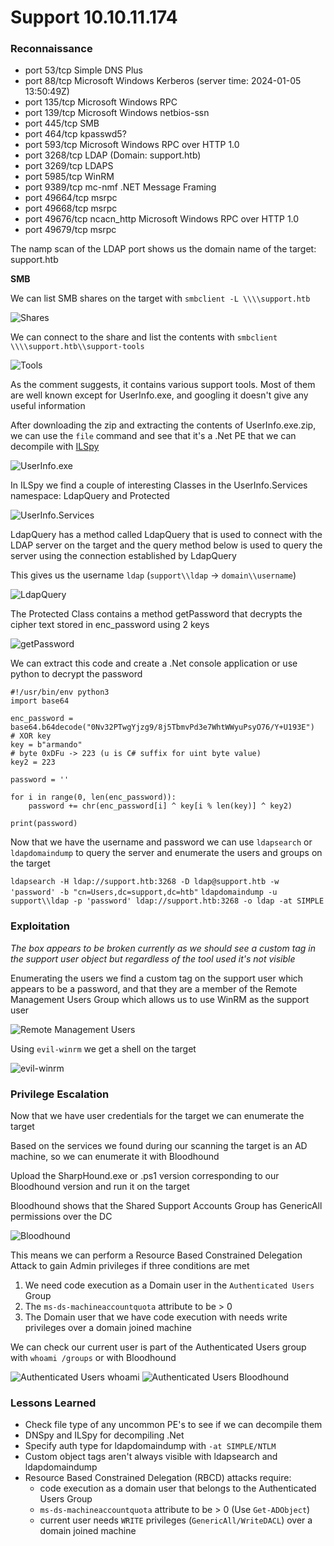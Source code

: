 # Support 10.10.11.174

### Reconnaissance

- port 53/tcp Simple DNS Plus                                                       
- port 88/tcp Microsoft Windows Kerberos (server time: 2024-01-05 13:50:49Z)        
- port 135/tcp Microsoft Windows RPC                                                 
- port 139/tcp Microsoft Windows netbios-ssn                                         
- port 445/tcp SMB
- port 464/tcp kpasswd5?
- port 593/tcp Microsoft Windows RPC over HTTP 1.0                                   
- port 3268/tcp LDAP (Domain: support.htb)
- port 3269/tcp LDAPS
- port 5985/tcp WinRM
- port 9389/tcp mc-nmf .NET Message Framing   
- port 49664/tcp msrpc
- port 49668/tcp msrpc
- port 49676/tcp ncacn_http Microsoft Windows RPC over HTTP 1.0
- port 49679/tcp msrpc

The namp scan of the LDAP port shows us the domain name of the target: support.htb

**SMB**

We can list SMB shares on the target with `smbclient -L \\\\support.htb`

![Shares](./pictures/smb-shares.png)

We can connect to the share and list the contents with `smbclient \\\\support.htb\\support-tools`

![Tools](./pictures/tools.png)

As the comment suggests, it contains various support tools. Most of them are well known except for
UserInfo.exe, and googling it doesn't give any useful information 

After downloading the zip and extracting the contents of UserInfo.exe.zip, we can use the `file` command and
see that it's a .Net PE that we can decompile with [ILSpy](https://github.com/icsharpcode/ILSpy)

![UserInfo.exe](./pictures/userinfo.png)

In ILSpy we find a couple of interesting Classes in the UserInfo.Services namespace: LdapQuery and Protected

![UserInfo.Services](./pictures/userinfo.services.png)

LdapQuery has a method called LdapQuery that is used to connect with the LDAP server on the target and the 
query method below is used to query the server using the connection established by LdapQuery

This gives us the username `ldap` (`support\\ldap` -> `domain\\username`)

![LdapQuery](./pictures/ldapquery.png)

The Protected Class contains a method getPassword that decrypts the cipher text stored in enc_password using
2 keys

![getPassword](./pictures/getpassword.png)

We can extract this code and create a .Net console application or use python to decrypt the password

```
#!/usr/bin/env python3
import base64

enc_password = base64.b64decode("0Nv32PTwgYjzg9/8j5TbmvPd3e7WhtWWyuPsyO76/Y+U193E")
# XOR key
key = b"armando"
# byte 0xDFu -> 223 (u is C# suffix for uint byte value)
key2 = 223

password = ''

for i in range(0, len(enc_password)):
    password += chr(enc_password[i] ^ key[i % len(key)] ^ key2)

print(password)
```

Now that we have the username and password we can use `ldapsearch` or `ldapdomaindump` to query the server 
and enumerate the users and groups on the target

`ldapsearch -H ldap://support.htb:3268 -D ldap@support.htb -w 'password' -b "cn=Users,dc=support,dc=htb"`
`ldapdomaindump -u support\\ldap -p 'password' ldap://support.htb:3268 -o ldap -at SIMPLE`

### Exploitation

*The box appears to be broken currently as we should see a custom tag in the support user object but 
regardless of the tool used it's not visible*

Enumerating the users we find a custom tag on the support user which appears to be a password, and that they 
are a member of the Remote Management Users Group which allows us to use WinRM as the support user

![Remote Management Users](./pictures/remote-management-users.png)

Using `evil-winrm` we get a shell on the target

![evil-winrm](./pictures/evilwinrm.png)

### Privilege Escalation

Now that we have user credentials for the target we can enumerate the target

Based on the services we found during our scanning the target is an AD machine, so we can enumerate it with 
Bloodhound

Upload the SharpHound.exe or .ps1 version corresponding to our Bloodhound version and run it on the target

Bloodhound shows that the Shared Support Accounts Group has GenericAll permissions over the DC

![Bloodhound](./pictures/bloodhound.png)

This means we can perform a Resource Based Constrained Delegation Attack to gain Admin privileges if three 
conditions are met

1. We need code execution as a Domain user in the `Authenticated Users` Group  
2. The `ms-ds-machineaccountquota` attribute to be > 0  
3. The Domain user that we have code execution with needs write privileges over a domain joined machine

We can check our current user is part of the Authenticated Users group with `whoami /groups` or with 
Bloodhound

![Authenticated Users whoami](./pictures/authenticated-users.png)
![Authenticated Users Bloodhound](./pictures/authenticated-users-bloodhound.png)

### Lessons Learned

- Check file type of any uncommon PE's to see if we can decompile them  
- DNSpy and ILSpy for decompiling .Net  
- Specify auth type for ldapdomaindump with `-at SIMPLE/NTLM`  
- Custom object tags aren't always visible with ldapsearch and ldapdomaindump
- Resource Based Constrained Delegation (RBCD) attacks require:  
    - code execution as a domain user that belongs to the Authenticated Users Group  
    - `ms-ds-machineaccountquota` attribute to be > 0 (Use `Get-ADObject`)  
    - current user needs `WRITE` privileges (`GenericAll/WriteDACL`) over a domain joined machine  

